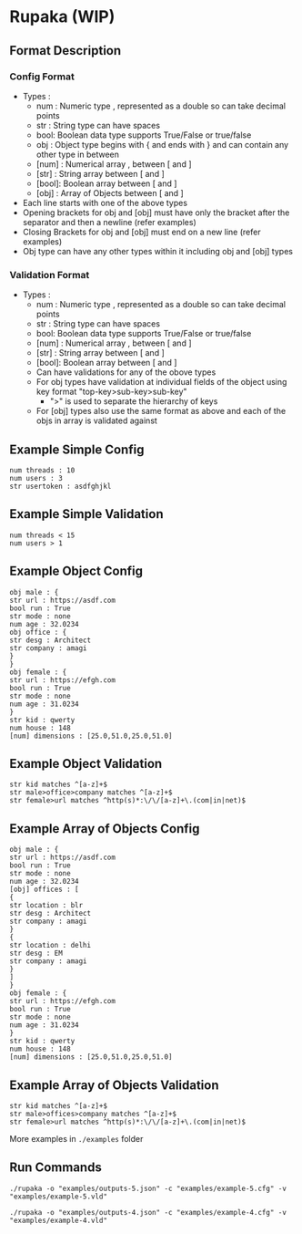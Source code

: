 # Rupaka (WIP)

## Format Description 

### Config Format 
- Types : 
  - num :  Numeric type , represented as a double so can take decimal points
  - str :  String type can have spaces 
  - bool:  Boolean data type supports True/False or true/false
  - obj :  Object type begins with { and ends with } and can contain any other type in between
  - [num] : Numerical array , between [ and ]
  - [str] : String array between [ and ]
  - [bool]: Boolean array between [ and ]
  - [obj] : Array of Objects between [ and ]
- Each line starts with one of the above types 
- Opening brackets for obj and [obj] must have only the bracket after the separator and then a newline (refer examples)
- Closing Brackets for obj and [obj] must end on a new line (refer examples)
- Obj type can have any other types within it including obj and [obj] types

### Validation Format
- Types : 
  - num :  Numeric type , represented as a double so can take decimal points
  - str :  String type can have spaces 
  - bool:  Boolean data type supports True/False or true/false
  - [num] : Numerical array , between [ and ]
  - [str] : String array between [ and ]
  - [bool]: Boolean array between [ and ]
  - Can have validations for any of the obove types 
  - For obj types have validation at individual fields of the object using key format "top-key>sub-key>sub-key"
    - ">" is used to separate the hierarchy of keys
  - For [obj] types also use the same format as above and each of the objs in array is validated against

## Example Simple Config 

```
num threads : 10
num users : 3
str usertoken : asdfghjkl
```

## Example Simple Validation 

```
num threads < 15
num users > 1

```


## Example Object Config 

```
obj male : {
str url : https://asdf.com
bool run : True
str mode : none
num age : 32.0234
obj office : {
str desg : Architect
str company : amagi
}
}
obj female : {
str url : https://efgh.com
bool run : True
str mode : none
num age : 31.0234
}
str kid : qwerty
num house : 148
[num] dimensions : [25.0,51.0,25.0,51.0]
```

## Example Object Validation 

```
str kid matches ^[a-z]+$
str male>office>company matches ^[a-z]+$
str female>url matches ^http(s)*:\/\/[a-z]+\.(com|in|net)$
```

## Example Array of Objects Config 

```
obj male : {
str url : https://asdf.com
bool run : True
str mode : none
num age : 32.0234
[obj] offices : [
{
str location : blr
str desg : Architect
str company : amagi
}
{
str location : delhi
str desg : EM
str company : amagi
}
]
}
obj female : {
str url : https://efgh.com
bool run : True
str mode : none
num age : 31.0234
}
str kid : qwerty
num house : 148
[num] dimensions : [25.0,51.0,25.0,51.0]
```

## Example Array of Objects Validation 

```
str kid matches ^[a-z]+$
str male>offices>company matches ^[a-z]+$
str female>url matches ^http(s)*:\/\/[a-z]+\.(com|in|net)$
```

More examples in ```./examples``` folder

## Run Commands

```
./rupaka -o "examples/outputs-5.json" -c "examples/example-5.cfg" -v "examples/example-5.vld"
```

```
./rupaka -o "examples/outputs-4.json" -c "examples/example-4.cfg" -v "examples/example-4.vld"
``` 
